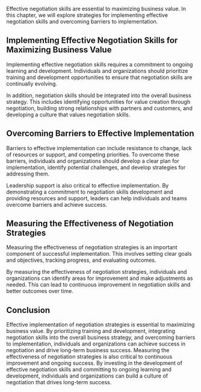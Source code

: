 
Effective negotiation skills are essential to maximizing business value. In this chapter, we will explore strategies for implementing effective negotiation skills and overcoming barriers to implementation.

Implementing Effective Negotiation Skills for Maximizing Business Value
-----------------------------------------------------------------------

Implementing effective negotiation skills requires a commitment to ongoing learning and development. Individuals and organizations should prioritize training and development opportunities to ensure that negotiation skills are continually evolving.

In addition, negotiation skills should be integrated into the overall business strategy. This includes identifying opportunities for value creation through negotiation, building strong relationships with partners and customers, and developing a culture that values negotiation skills.

Overcoming Barriers to Effective Implementation
-----------------------------------------------

Barriers to effective implementation can include resistance to change, lack of resources or support, and competing priorities. To overcome these barriers, individuals and organizations should develop a clear plan for implementation, identify potential challenges, and develop strategies for addressing them.

Leadership support is also critical to effective implementation. By demonstrating a commitment to negotiation skills development and providing resources and support, leaders can help individuals and teams overcome barriers and achieve success.

Measuring the Effectiveness of Negotiation Strategies
-----------------------------------------------------

Measuring the effectiveness of negotiation strategies is an important component of successful implementation. This involves setting clear goals and objectives, tracking progress, and evaluating outcomes.

By measuring the effectiveness of negotiation strategies, individuals and organizations can identify areas for improvement and make adjustments as needed. This can lead to continuous improvement in negotiation skills and better outcomes over time.

Conclusion
----------

Effective implementation of negotiation strategies is essential to maximizing business value. By prioritizing training and development, integrating negotiation skills into the overall business strategy, and overcoming barriers to implementation, individuals and organizations can achieve success in negotiation and drive long-term business success. Measuring the effectiveness of negotiation strategies is also critical to continuous improvement and ongoing success. By investing in the development of effective negotiation skills and committing to ongoing learning and development, individuals and organizations can build a culture of negotiation that drives long-term success.

